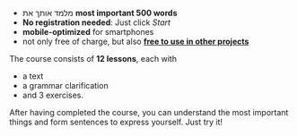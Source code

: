 - מלמד אותך את **most important 500 words**
- **No registration needed**: Just click *Start*
- **mobile-optimized** for smartphones
- not only free of charge, but also **[free to use in other projects](https://github.com/Esperanto/kurso-zagreba-metodo)**

The course consists of **12 lessons**, each with

- a text
- a grammar clarification
- and 3 exercises.

After having completed the course, you can understand the most important things and form sentences to express yourself. Just try it!
